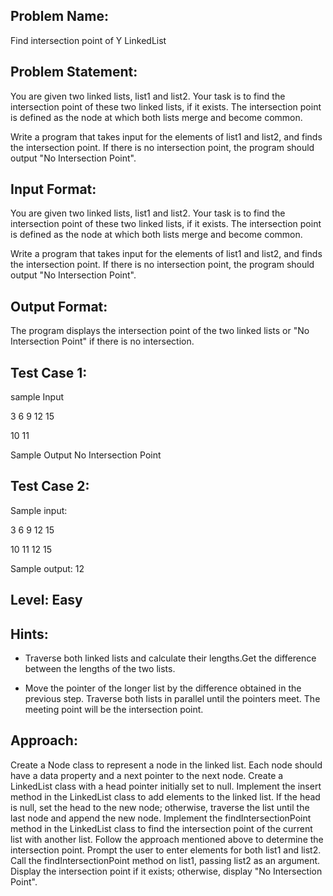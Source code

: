 ## Problem Name:
Find intersection point of Y LinkedList

## Problem Statement:
You are given two linked lists, list1 and list2. Your task
 is to find the intersection point of these two linked 
lists, if it exists. The intersection point is defined as 
the node at which both lists merge and become 
common.

Write a program that takes input for the elements of 
list1 and list2, and finds the intersection point. If there
 is no intersection point, the program should output 
"No Intersection Point".


## Input Format:
You are given two linked lists, list1 and list2. Your task
 is to find the intersection point of these two linked 
lists, if it exists. The intersection point is defined as 
the node at which both lists merge and become 
common.

Write a program that takes input for the elements of 
list1 and list2, and finds the intersection point. If there
 is no intersection point, the program should output 
"No Intersection Point".

## Output Format:
The program displays the 
intersection point of the two 
linked lists or 
"No Intersection Point" if 
there is no intersection.

## Test Case 1:
sample Input

3 6 9 12 15

10 11

Sample Output
No Intersection Point

## Test Case 2:
Sample input:

3 6 9 12 15

10 11 12 15

Sample output:
12

## Level: Easy

## Hints:
- Traverse both linked lists and calculate their 
lengths.Get the difference between the lengths of the 
two lists.

- Move the pointer of the longer list by the 
difference obtained in the previous step.
Traverse both lists in parallel until the pointers 
meet. The meeting point will be the intersection 
point.


## Approach:
Create a Node class to represent a node in the linked list. Each node should have a 
data property and a next pointer to the next node.
Create a LinkedList class with a head pointer initially set to null.
Implement the insert method in the LinkedList class to add elements to the linked list. 
If the head is null, set the head to the new node; otherwise, traverse the list until the 
last node and append the new node.
Implement the findIntersectionPoint method in the LinkedList class to find the intersection 
point of the current list with another list. Follow the approach mentioned above to 
determine the intersection point.
Prompt the user to enter elements for both list1 and list2.
Call the findIntersectionPoint method on list1, passing list2 as an argument.
Display the intersection point if it exists; otherwise, display "No Intersection Point".